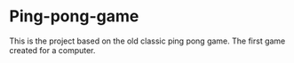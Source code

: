 # Ping-pong-game
This is the project based on the old classic ping pong game. The first game created for a computer.
